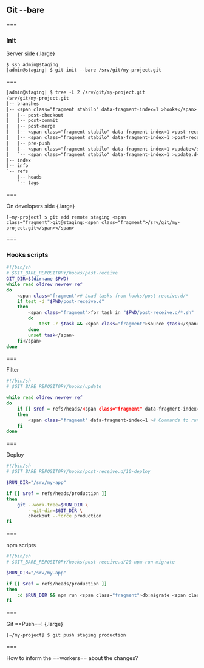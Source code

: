 <!--{section^1:data-breadcrumb="Git --bare"}-->

<!--{.interleaf data-background-image="/img/unsplash/michael-benz-196503-unsplash.jpg"}-->
<!-- Photo by Michael Benz on Unsplash -->

## Git --bare

===

### Init

Server side {.large}

```shell
$ ssh admin@staging
|admin@staging| $ git init --bare /srv/git/my-project.git
```

===

```txt
|admin@staging| $ tree -L 2 /srv/git/my-project.git
/srv/git/my-project.git
|-- branches
|-- <span class="fragment stabilo" data-fragment-index=1 >hooks</span>
|   |-- post-checkout
|   |-- post-commit
|   |-- post-merge
|   |-- <span class="fragment stabilo" data-fragment-index=1 >post-receive</span>
|   |-- <span class="fragment stabilo" data-fragment-index=1 >post-receive.d</span>
|   |-- pre-push
|   |-- <span class="fragment stabilo" data-fragment-index=1 >update</span>
|   `-- <span class="fragment stabilo" data-fragment-index=1 >update.d</span>
|-- index
|-- info
`-- refs
    |-- heads
    `-- tags
```

===

On developers side {.large}

```shell
[~my-project] $ git add remote staging <span class="fragment">git@staging:<span class="fragment">/srv/git/my-project.git</span></span>
```

===

### Hooks scripts

```bash
#!/bin/sh
# $GIT_BARE_REPOSITORY/hooks/post-receive
GIT_DIR=$(dirname $PWD)
while read oldrev newrev ref
do
	<span class="fragment"># Load tasks from hooks/post-receive.d/*
	if test -d "$PWD/post-receive.d"
	then
		<span class="fragment">for task in "$PWD/post-receive.d/*.sh"
		do
			test -r $task && <span class="fragment">source $task</span>
		done
		unset task</span>
	fi</span>
done
```

===

Filter

```bash
#!/bin/sh
# $GIT_BARE_REPOSITORY/hooks/update

while read oldrev newrev ref
do
	if [[ $ref = refs/heads/<span class="fragment" data-fragment-index=1 >production</span> ]]
	then
		<span class="fragment" data-fragment-index=1 ># Commands to run on `production` branch only</span>
	fi
done
```

===

Deploy

```bash
#!/bin/sh
# $GIT_BARE_REPOSITORY/hooks/post-receive.d/10-deploy

$RUN_DIR="/srv/my-app"

if [[ $ref = refs/heads/production ]]
then
	git --work-tree=$RUN_DIR \
		--git-dir=$GIT_DIR \
		checkout --force production
fi
```

===

npm scripts

```bash
#!/bin/sh
# $GIT_BARE_REPOSITORY/hooks/post-receive.d/20-npm-run-migrate

$RUN_DIR="/srv/my-app"

if [[ $ref = refs/heads/production ]]
then
	cd $RUN_DIR && npm run <span class="fragment">db:migrate <span class="fragment">up <span class="fragment">2018-nodejs-it</span></span></span>
fi
```

===

Git ==Push==! {.large}

```shell
[~/my-project] $ git push staging production
```

===
<!--{.punchline}-->

How to inform the ==workers== about the changes?
